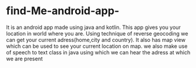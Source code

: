 # find-Me-android-app-

It is an android app made using java and kotlin.
This app gives you your location in world where you are.
Using technique of reverse geocoding we can get your current adress(home,city and country).
It also has map view which can be used to see your current location on map.
we also make use of speech to text class in java using which we can hear the adress at which we are present 
